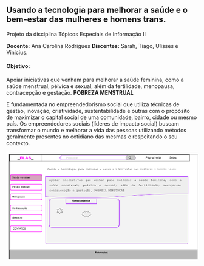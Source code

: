## Usando a tecnologia para melhorar a saúde e o bem-estar das mulheres e homens trans.

Projeto da disciplina Tópicos Especiais de Informação II 

**Docente:** Ana Carolina Rodrigues
**Discentes:** Sarah, Tiago, Ulisses e Vinicius. 

#### Objetivo: 

Apoiar iniciativas que venham para melhorar a saúde feminina, como a saúde menstrual, pélvica e sexual, além da fertilidade, menopausa, contracepção e gestação. **POBREZA MENSTRUAL**

 É fundamentada no empreendedorismo social que utiliza técnicas de gestão, inovação, criatividade, sustentabilidade e outras com o propósito de maximizar o capital social de uma comunidade, bairro, cidade ou mesmo país. Os empreendedores sociais (líderes de impacto social) buscam transformar o mundo e melhorar a vida das pessoas utilizando métodos geralmente presentes no cotidiano das mesmas e respeitando o seu contexto. 

![Esboço da home](imgs/print/home.png)
